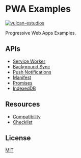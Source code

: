 # PWA Examples

[![vulcan-estudios](https://img.shields.io/badge/vulcan_estudios-project-db8836.svg)](http://vulcanst.co)

Progressive Web Apps Examples.

## APIs

- [Service Worker](https://developers.google.com/web/fundamentals/getting-started/primers/service-workers)
- [Background Sync](https://developers.google.com/web/updates/2015/12/background-sync)
- [Push Notifications](https://developers.google.com/web/fundamentals/engage-and-retain/push-notifications/)
- [Manifest](https://developers.google.com/web/fundamentals/engage-and-retain/web-app-manifest/)
- [Promises](https://developers.google.com/web/fundamentals/getting-started/primers/promises)
- [IndexedDB](https://developer.mozilla.org/en-US/docs/Web/API/IndexedDB_API/Basic_Concepts_Behind_IndexedDB)

## Resources

- [Compatibility](https://jakearchibald.github.io/isserviceworkerready/)
- [Checklist](https://developers.google.com/web/progressive-web-apps/checklist)

## License

[MIT](./LICENSE)
